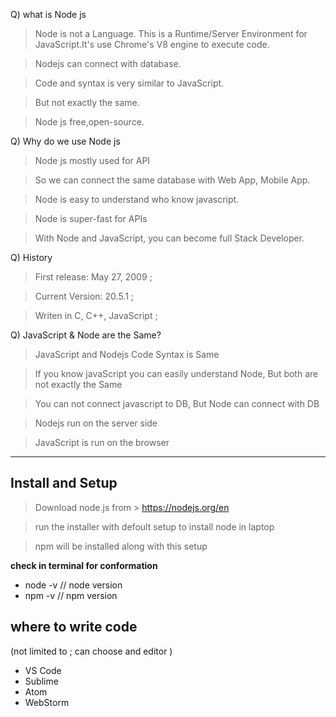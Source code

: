 Q) what is Node js
> Node is not a Language. This is a Runtime/Server Environment for JavaScript.It's use Chrome's V8 engine to execute code.

> Nodejs can connect with database.

> Code and syntax is very similar to JavaScript.

> But not exactly the same.

> Node js free,open-source.


Q) Why do we use Node js

> Node js mostly used for API

> So we can connect the same database with Web App, Mobile App.

> Node is easy to understand who know javascript. 

> Node is super-fast for APIs

> With Node and JavaScript, you can become full Stack Developer.


Q) History 
> First release: May 27, 2009 ;

> Current Version: 20.5.1 ;

> Writen in C, C++, JavaScript ;


Q) JavaScript & Node are the Same?

> JavaScript and Nodejs Code Syntax is Same

> If you know javaScript you can easily understand Node, But both are not exactly the Same

> You can not connect javascript to DB, But Node can connect with DB

> Nodejs run on the server side

> JavaScript is run on the browser

<hr>

## Install and Setup

> Download node.js from > https://nodejs.org/en 

> run the installer with defoult setup to install node in laptop

> npm will be installed along with this setup

**check in terminal for conformation**
  - node -v  // node version
  - npm -v     // npm version


## where to write code 
(not limited to ; can choose and editor ) 

- VS Code
- Sublime
- Atom
- WebStorm